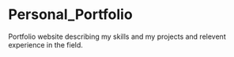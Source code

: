 # Personal_Portfolio
 Portfolio website describing my skills and my projects and relevent experience in the field.
